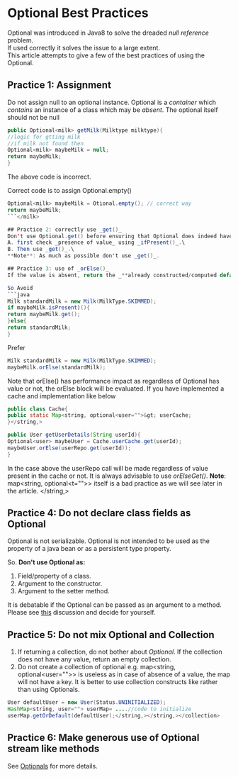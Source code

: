 # Optional Best Practices

Optional was introduced in Java8 to solve the dreaded _null reference_ problem.\
If used correctly it solves the issue to a large extent.\
This article attempts to give a few of the best practices of using the Optional.

## Practice 1: Assignment
Do not assign null to an optional instance. Optional is a _container_ which _contains_ an instance of a class which may be _absent_. The optional itself should not be null
```java
public Optional<milk> getMilk(Milktype milktype){
//logic for gtting milk
//if milk not found then
Optional<milk> maybeMilk = null;
return maybeMilk;
}
```
The above code is incorrect.</milk></milk>

Correct code is to assign Optional.empty()

```java
Optional<milk> maybeMilk = Otional.empty(); // correct way
return maybeMilk;
```</milk>

## Practice 2: correctly use _get()_
Don't use Optional.get() before ensuring that Optional does indeed have value. So:\
A. first check _presence of value_ using _ifPresent()_.\
B. Then use _get()_.\
**Note**: As much as possible don't use _get()_.

## Practice 3: use of _orElse()_
If the value is absent, return the _**already constructed/computed default**_ value in _orElse()_.

So Avoid
```java
Milk standardMilk = new Milk(MilkType.SKIMMED);
if maybeMilk.isPresent)(){
return maybeMilk.get();
}else{
return standardMilk;
}
```

Prefer
```java
Milk standardMilk = new Milk(MilkType.SKIMMED);
maybeMilk.orElse(standardMilk);
```

Note that orElse() has performance impact as regardless of Optional has value or not, the orElse block will be evaluated.
If you have implemented a cache and implementation like below
```java
public class Cache{
public static Map<string, optional<user="">&gt; userCache;
}</string,>

public User getUserDetails(String userId){
Optional<user> maybeUser = Cache.userCache.get(userId);
maybeUser.orElse(userRepo.get(userId));
}
```
In the case above the userRepo call will be made regardless of value present in the cache or not.
It is always advisable to use _orElseGet()_.
**Note**: map<string, optional<t="">&gt; itself is a bad practice as we will see later in the article. </string,></user>

## Practice 4: Do not declare class fields as Optional
Optional is not serializable. Optional is not intended to be used as the property of a java bean or as a persistent type property.

So. **Don't use Optional as:**

1. Field/property of a class.
2. Argument to the constructor.
3. Argument to the setter method.

It is debatable if the Optional can be passed as an argument to a method.
Please see [this](https://dzone.com/articles/optional-method-parameters)  discussion and decide for yourself.

## Practice 5: Do not mix Optional and Collection

1. If returning a collection, do not bother about _Optional<collection>_. If the collection does not have any value, return an empty collection.
2. Do not create a collection of optional e.g. map<string, optional<user="">&gt; is useless as in case of absence of a value, the map will not have a key.
It is better to use collection constructs like rather  than using Optionals.
```java
User defaultUser = new User(Status.UNINITIALIZED);
HashMap<string, user=""> userMap= ....//code to initialize
userMap.getOrDefault(defaultUser);</string,></string,></collection>

```

## Practice 6: Make generous use of Optional stream like methods
See [Optionals](http://bootcamptech.com/functional-programming-in-java-2-introducing-optional/) for more details.
